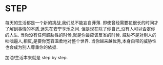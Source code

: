 # STEP
每天的生活都是一个新的挑战,我们总不能妄自菲薄.
即使曾经需要花很长的时间才了解到事情的本质,迷失在安宁享乐之间.
但是现在除了你自己,没有人可以否定你的人生.
当你没有任何威胁性的时候,就是你最应该反省的时候.
威胁不是对别人的咄咄逼人,相反,是要你宽容温柔地对整个世界.
当你越来越优秀,本身自带的威胁性也会成为别人尊重你的依据.

加油!生活本来就是 step by step.
